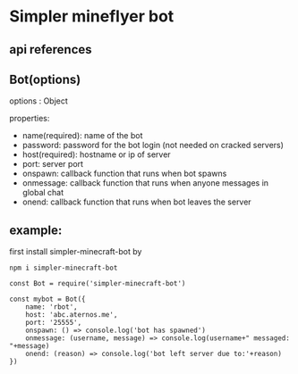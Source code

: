 # Simpler mineflyer bot

## api references

## Bot(options)
options : Object

properties:
- name(required): name of the bot
- password: password for the bot login (not needed on cracked servers)
- host(required): hostname or ip of server
- port: server port
- onspawn: callback function that runs when bot spawns
- onmessage: callback function that runs when anyone messages in global chat
- onend: callback function that runs when bot leaves the server

## example:
first install simpler-minecraft-bot by

    npm i simpler-minecraft-bot
```
const Bot = require('simpler-minecraft-bot')

const mybot = Bot({
    name: 'rbot',
    host: 'abc.aternos.me',
    port: '25555',
    onspawn: () => console.log('bot has spawned')
    onmessage: (username, message) => console.log(username+" messaged: "+message)
    onend: (reason) => console.log('bot left server due to:'+reason)
})
```